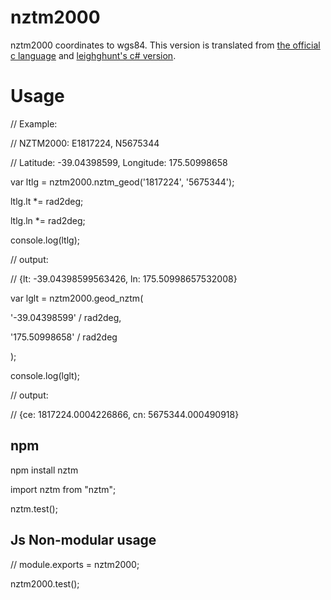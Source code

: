 # nztm2000
nztm2000 coordinates to wgs84. This version is translated from [the official c language](https://www.linz.govt.nz/data/geodetic-services/download-geodetic-software) and [leighghunt's c# version](https://github.com/leighghunt/nztm).

# Usage

// Example:

// NZTM2000: E1817224, N5675344

// Latitude: -39.04398599, Longitude: 175.50998658

var ltlg = nztm2000.nztm_geod('1817224', '5675344');

ltlg.lt *= rad2deg;

ltlg.ln *= rad2deg;

console.log(ltlg);

// output:

// {lt: -39.04398599563426, ln: 175.50998657532008}

var lglt = nztm2000.geod_nztm(

'-39.04398599' / rad2deg,

'175.50998658' / rad2deg

);

console.log(lglt);

// output:

// {ce: 1817224.0004226866, cn: 5675344.000490918}

## npm

npm install nztm

import nztm from "nztm";

nztm.test();

## Js Non-modular usage

// module.exports = nztm2000;

nztm2000.test();
